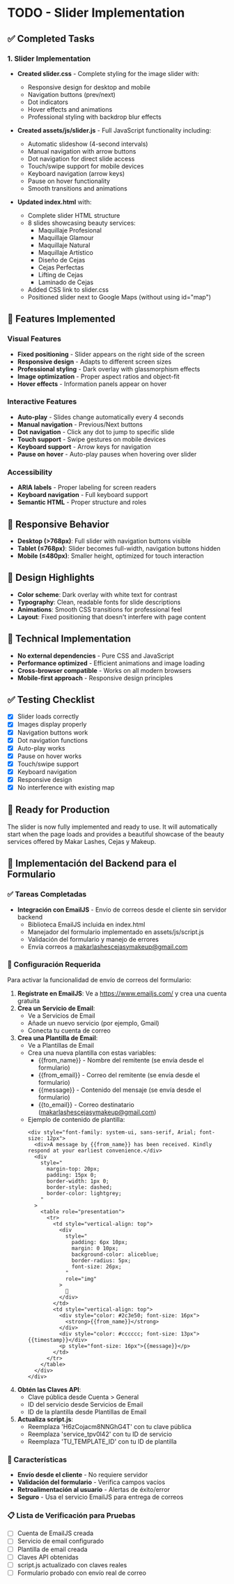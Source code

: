 # TODO - Slider Implementation

## ✅ Completed Tasks

### 1. Slider Implementation
- **Created slider.css** - Complete styling for the image slider with:
  - Responsive design for desktop and mobile
  - Navigation buttons (prev/next)
  - Dot indicators
  - Hover effects and animations
  - Professional styling with backdrop blur effects

- **Created assets/js/slider.js** - Full JavaScript functionality including:
  - Automatic slideshow (4-second intervals)
  - Manual navigation with arrow buttons
  - Dot navigation for direct slide access
  - Touch/swipe support for mobile devices
  - Keyboard navigation (arrow keys)
  - Pause on hover functionality
  - Smooth transitions and animations

- **Updated index.html** with:
  - Complete slider HTML structure
  - 8 slides showcasing beauty services:
    - Maquillaje Profesional
    - Maquillaje Glamour
    - Maquillaje Natural
    - Maquillaje Artístico
    - Diseño de Cejas
    - Cejas Perfectas
    - Lifting de Cejas
    - Laminado de Cejas
  - Added CSS link to slider.css
  - Positioned slider next to Google Maps (without using id="map")

## 🎯 Features Implemented

### Visual Features
- **Fixed positioning** - Slider appears on the right side of the screen
- **Responsive design** - Adapts to different screen sizes
- **Professional styling** - Dark overlay with glassmorphism effects
- **Image optimization** - Proper aspect ratios and object-fit
- **Hover effects** - Information panels appear on hover

### Interactive Features
- **Auto-play** - Slides change automatically every 4 seconds
- **Manual navigation** - Previous/Next buttons
- **Dot navigation** - Click any dot to jump to specific slide
- **Touch support** - Swipe gestures on mobile devices
- **Keyboard support** - Arrow keys for navigation
- **Pause on hover** - Auto-play pauses when hovering over slider

### Accessibility
- **ARIA labels** - Proper labeling for screen readers
- **Keyboard navigation** - Full keyboard support
- **Semantic HTML** - Proper structure and roles

## 📱 Responsive Behavior

- **Desktop (>768px)**: Full slider with navigation buttons visible
- **Tablet (≤768px)**: Slider becomes full-width, navigation buttons hidden
- **Mobile (≤480px)**: Smaller height, optimized for touch interaction

## 🎨 Design Highlights

- **Color scheme**: Dark overlay with white text for contrast
- **Typography**: Clean, readable fonts for slide descriptions
- **Animations**: Smooth CSS transitions for professional feel
- **Layout**: Fixed positioning that doesn't interfere with page content

## 🔧 Technical Implementation

- **No external dependencies** - Pure CSS and JavaScript
- **Performance optimized** - Efficient animations and image loading
- **Cross-browser compatible** - Works on all modern browsers
- **Mobile-first approach** - Responsive design principles

## ✅ Testing Checklist

- [x] Slider loads correctly
- [x] Images display properly
- [x] Navigation buttons work
- [x] Dot navigation functions
- [x] Auto-play works
- [x] Pause on hover works
- [x] Touch/swipe support
- [x] Keyboard navigation
- [x] Responsive design
- [x] No interference with existing map

## 🚀 Ready for Production

The slider is now fully implemented and ready to use. It will automatically start when the page loads and provides a beautiful showcase of the beauty services offered by Makar Lashes, Cejas y Makeup.

## 📧 Implementación del Backend para el Formulario

### ✅ Tareas Completadas

- **Integración con EmailJS** - Envío de correos desde el cliente sin servidor backend
  - Biblioteca EmailJS incluida en index.html
  - Manejador del formulario implementado en assets/js/script.js
  - Validación del formulario y manejo de errores
  - Envía correos a makarlashescejasymakeup@gmail.com

### 🔧 Configuración Requerida

Para activar la funcionalidad de envío de correos del formulario:

1. **Regístrate en EmailJS**: Ve a https://www.emailjs.com/ y crea una cuenta gratuita
2. **Crea un Servicio de Email**:
   - Ve a Servicios de Email
   - Añade un nuevo servicio (por ejemplo, Gmail)
   - Conecta tu cuenta de correo
3. **Crea una Plantilla de Email**:
   - Ve a Plantillas de Email
   - Crea una nueva plantilla con estas variables:
     - {{from_name}} - Nombre del remitente (se envía desde el formulario)
     - {{from_email}} - Correo del remitente (se envía desde el formulario)
     - {{message}} - Contenido del mensaje (se envía desde el formulario)
     - {{to_email}} - Correo destinatario (makarlashescejasymakeup@gmail.com)
   - Ejemplo de contenido de plantilla:
     ```
     <div style="font-family: system-ui, sans-serif, Arial; font-size: 12px">
       <div>A message by {{from_name}} has been received. Kindly respond at your earliest convenience.</div>
       <div
         style="
           margin-top: 20px;
           padding: 15px 0;
           border-width: 1px 0;
           border-style: dashed;
           border-color: lightgrey;
         "
       >
         <table role="presentation">
           <tr>
             <td style="vertical-align: top">
               <div
                 style="
                   padding: 6px 10px;
                   margin: 0 10px;
                   background-color: aliceblue;
                   border-radius: 5px;
                   font-size: 26px;
                 "
                 role="img"
               >
                 👤
               </div>
             </td>
             <td style="vertical-align: top">
               <div style="color: #2c3e50; font-size: 16px">
                 <strong>{{from_name}}</strong>
               </div>
               <div style="color: #cccccc; font-size: 13px">{{timestamp}}</div>
               <p style="font-size: 16px">{{message}}</p>
             </td>
           </tr>
         </table>
       </div>
     </div>
     ```
4. **Obtén las Claves API**:
   - Clave pública desde Cuenta > General
   - ID del servicio desde Servicios de Email
   - ID de la plantilla desde Plantillas de Email
5. **Actualiza script.js**:
   - Reemplaza 'H6zCojacm8NNGhG4T' con tu clave pública
   - Reemplaza 'service_tpv0l42' con tu ID de servicio
   - Reemplaza 'TU_TEMPLATE_ID' con tu ID de plantilla

### 🎯 Características

- **Envío desde el cliente** - No requiere servidor
- **Validación del formulario** - Verifica campos vacíos
- **Retroalimentación al usuario** - Alertas de éxito/error
- **Seguro** - Usa el servicio EmailJS para entrega de correos

### 📋 Lista de Verificación para Pruebas

- [ ] Cuenta de EmailJS creada
- [ ] Servicio de email configurado
- [ ] Plantilla de email creada
- [ ] Claves API obtenidas
- [ ] script.js actualizado con claves reales
- [ ] Formulario probado con envío real de correo
